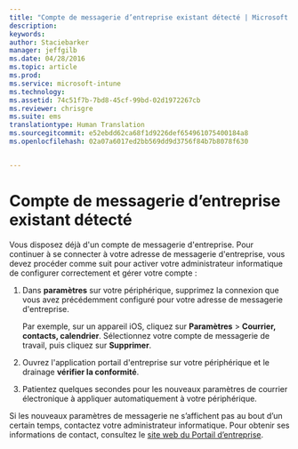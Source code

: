 ```yaml
---
title: "Compte de messagerie d’entreprise existant détecté | Microsoft Intune"
description: 
keywords: 
author: Staciebarker
manager: jeffgilb
ms.date: 04/28/2016
ms.topic: article
ms.prod: 
ms.service: microsoft-intune
ms.technology: 
ms.assetid: 74c51f7b-7bd8-45cf-99bd-02d1972267cb
ms.reviewer: chrisgre
ms.suite: ems
translationtype: Human Translation
ms.sourcegitcommit: e52ebdd62ca68f1d9226def654961075400184a8
ms.openlocfilehash: 02a07a6017ed2bb569dd9d3756f84b7b8078f630


---
```


# Compte de messagerie d’entreprise existant détecté
Vous disposez déjà d'un compte de messagerie d'entreprise. Pour continuer à se connecter à votre adresse de messagerie d'entreprise, vous devez procéder comme suit pour activer votre administrateur informatique de configurer correctement et gérer votre compte :

1.  Dans **paramètres** sur votre périphérique, supprimez la connexion que vous avez précédemment configuré pour votre adresse de messagerie d'entreprise.

    Par exemple, sur un appareil iOS, cliquez sur **Paramètres** &gt; **Courrier, contacts, calendrier**. Sélectionnez votre compte de messagerie de travail, puis cliquez sur **Supprimer**.

2.  Ouvrez l'application portail d'entreprise sur votre périphérique et le drainage **vérifier la conformité**.

3.  Patientez quelques secondes pour les nouveaux paramètres de courrier électronique à appliquer automatiquement à votre périphérique.

Si les nouveaux paramètres de messagerie ne s’affichent pas au bout d’un certain temps, contactez votre administrateur informatique. Pour obtenir ses informations de contact, consultez le [site web du Portail d’entreprise](http://portal.manage.microsoft.com).




<!--HONumber=Jul16_HO1-->


